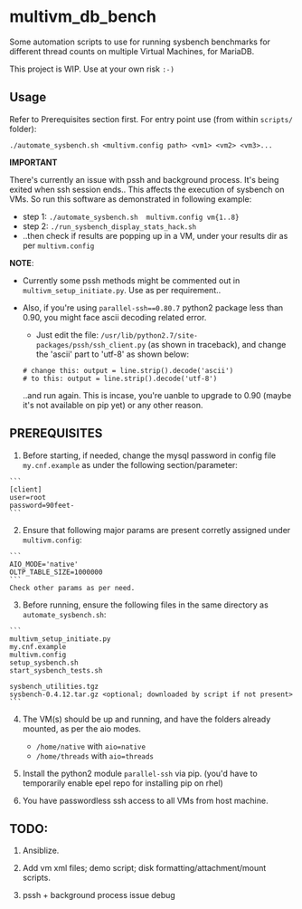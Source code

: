 # multivm_db_bench

Some automation scripts to use for running sysbench benchmarks
for different thread counts on multiple Virtual Machines, for MariaDB.

This project is WIP. Use at your own risk `:-)`

## Usage

Refer to Prerequisites section first.
For entry point use (from within `scripts/` folder):

```
./automate_sysbench.sh <multivm.config path> <vm1> <vm2> <vm3>...
```

__IMPORTANT__

  There's currently an issue with pssh and background process. It's being exited
  when ssh session ends.. This affects the execution of sysbench on VMs. So run
  this software as demonstrated in following example:

  - step 1: `./automate_sysbench.sh  multivm.config vm{1..8}`
  - step 2: `./run_sysbench_display_stats_hack.sh`
  - ..then check if results are popping up in a VM, under your results dir as per `multivm.config`


__NOTE__:
  - Currently some pssh methods might be commented out in
    `multivm_setup_initiate.py`. Use as per requirement..
  - Also, if you're using `parallel-ssh==0.80.7` python2 package less than 0.90,
    you might face ascii decoding related error.
      - Just edit the file: `/usr/lib/python2.7/site-packages/pssh/ssh_client.py`
      (as shown in traceback), and change the 'ascii' part to 'utf-8' as shown below:

      ```
      # change this: output = line.strip().decode('ascii')
      # to this: output = line.strip().decode('utf-8')
      ```

      ..and run again. This is incase, you're uanble to upgrade to 0.90
      (maybe it's not available on pip yet) or any other reason.

## PREREQUISITES

  1. Before starting, if needed, change the mysql password in config file `my.cnf.example`
  as under the following section/parameter:

    ```
    [client]
    user=root
    password=90feet-
    ```

  2. Ensure that following major params are present corretly assigned under `multivm.config`:

    ```
    AIO_MODE='native'
    OLTP_TABLE_SIZE=1000000
    ```
    Check other params as per need.

  3. Before running, ensure the following files in the same directory as `automate_sysbench.sh`:

    ```
    multivm_setup_initiate.py
    my.cnf.example
    multivm.config
    setup_sysbench.sh
    start_sysbench_tests.sh

    sysbench_utilities.tgz
    sysbench-0.4.12.tar.gz <optional; downloaded by script if not present>
    ```

  4. The VM(s) should be up and running, and have the folders already mounted,
    as per the aio modes.

      - `/home/native` with `aio=native`
      - `/home/threads` with `aio=threads`

  5. Install the python2 module `parallel-ssh` via pip.
    (you'd have to temporarily enable epel repo for installing pip on rhel)

  6. You have passwordless ssh access to all VMs from host machine.

## TODO:

  1. Ansiblize.

  2. Add vm xml files; demo script; disk formatting/attachment/mount
     scripts.

  3. pssh + background process issue debug
